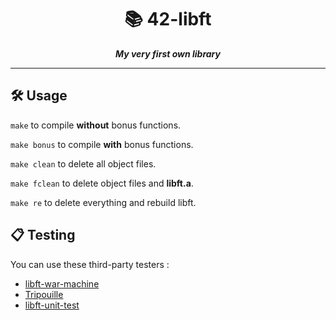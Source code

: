 <h1 align="center">
  📚 42-libft
</h1>

<p align="center">
  <b><i>My very first own library</i></b>
</p>

---

<h2>
  🛠️ Usage
</h2>

``make`` to compile <b>without</b> bonus functions.

``make bonus`` to compile <b>with</b> bonus functions.

``make clean`` to delete all object files.

``make fclean`` to delete object files and <b>libft.a</b>.

``make re`` to delete everything and rebuild libft.

<h2>
  📋 Testing
</h2>

You can use these third-party testers :

* [libft-war-machine](https://github.com/0x050f/libft-war-machine)
* [Tripouille](https://github.com/Tripouille/libftTester)
* [libft-unit-test](https://github.com/alelievr/libft-unit-test)
